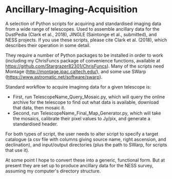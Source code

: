 # Ancillary-Imaging-Acquisition

A selection of Python scripts for acquiring and standardised imaging data from a wide range of telescopes. Used to assemble ancillary data for the DustPedia (Clark et al., 2018), JINGLE (Saintonge et al., submitted), and NESS projects. If you use these scripts, please cite Clark et al. (2018), which describes their operation in some detail.

They require a number of Python packages to be installed in order to work (including my ChrisFuncs package of convenience functions, available at https://github.com/Stargrazer82301/ChrisFuncs). Many of the scripts need Montage (http://montage.ipac.caltech.edu/), and some use SWarp (https://www.astromatic.net/software/swarp).

Standard workflow to acquire imaginng data for a given telescope is:
 - First, run TelescopeName_Query_Mosaic.py, which will query the online archive for the telescope to find out what data is available, download that data, then mosaic it. 
 - Second, run TelescopeName_Final_Map_Generator.py, which will take the mosaics, calibrate their pixel values to Jy/pix, and generate a standardised header.
 
For both types of script, the user needs to alter script to specify a target catalogue (a csv file with columns giving source name, right ascension, and declination), and input/output directories (plus the path to SWarp, for scripts that use it).

At some point I hope to convert these into a generic, functional form. But at present they are set up to produce ancillary data for the NESS survey, assuming my computer's directory structure.
